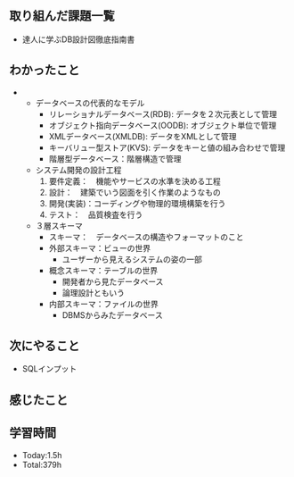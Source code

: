 ## 取り組んだ課題一覧
- 達人に学ぶDB設計図徹底指南書
## わかったこと
- * データベースの代表的なモデル
    * リレーショナルデータベース(RDB): データを２次元表として管理
    * オブジェクト指向データベース(OODB): オブジェクト単位で管理
    * XMLデータベース(XMLDB): データをXMLとして管理
    * キーバリュー型ストア(KVS): データをキーと値の組み合わせで管理
    * 階層型データベース：階層構造で管理
  * システム開発の設計工程
    1. 要件定義：　機能やサービスの水準を決める工程
    1. 設計：　建築でいう図面を引く作業のようなもの
    1. 開発(実装)：コーディングや物理的環境構築を行う
    1. テスト：　品質検査を行う
  * ３層スキーマ
    * スキーマ：　データベースの構造やフォーマットのこと
    * 外部スキーマ：ビューの世界
      * ユーザーから見えるシステムの姿の一部 
    * 概念スキーマ：テーブルの世界
      * 開発者から見たデータベース
      * 論理設計ともいう
    * 内部スキーマ：ファイルの世界
      * DBMSからみたデータベース 
## 次にやること
- SQLインプット
## 感じたこと

  
## 学習時間
- Today:1.5h
- Total:379h
